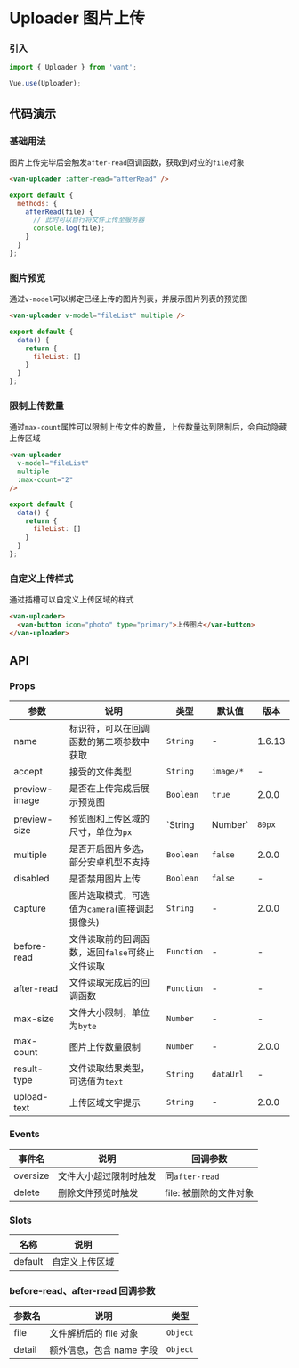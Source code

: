 # Uploader 图片上传

### 引入

``` javascript
import { Uploader } from 'vant';

Vue.use(Uploader);
```

## 代码演示

### 基础用法

图片上传完毕后会触发`after-read`回调函数，获取到对应的`file`对象

```html
<van-uploader :after-read="afterRead" />
```

```javascript
export default {
  methods: {
    afterRead(file) {
      // 此时可以自行将文件上传至服务器
      console.log(file);
    }
  }
};
```

### 图片预览

通过`v-model`可以绑定已经上传的图片列表，并展示图片列表的预览图

```html
<van-uploader v-model="fileList" multiple />
```

```javascript
export default {
  data() {
    return {
      fileList: []
    }
  }
};
```

### 限制上传数量

通过`max-count`属性可以限制上传文件的数量，上传数量达到限制后，会自动隐藏上传区域

```html
<van-uploader
  v-model="fileList"
  multiple
  :max-count="2"
/>
```

```javascript
export default {
  data() {
    return {
      fileList: []
    }
  }
};
```

### 自定义上传样式

通过插槽可以自定义上传区域的样式

```html
<van-uploader>
  <van-button icon="photo" type="primary">上传图片</van-button>
</van-uploader>
```

## API

### Props

| 参数 | 说明 | 类型 | 默认值 | 版本 |
|------|------|------|------|------|
| name | 标识符，可以在回调函数的第二项参数中获取 | `String` | - | 1.6.13 |
| accept | 接受的文件类型 | `String` | `image/*` | - |
| preview-image | 是否在上传完成后展示预览图 | `Boolean` | `true` | 2.0.0 |
| preview-size | 预览图和上传区域的尺寸，单位为`px` | `String | Number` | `80px` | 2.0.0 |
| multiple | 是否开启图片多选，部分安卓机型不支持 | `Boolean` | `false` | 2.0.0 |
| disabled | 是否禁用图片上传 | `Boolean` | `false` | - |
| capture | 图片选取模式，可选值为`camera`(直接调起摄像头) | `String` | - | 2.0.0 |
| before-read | 文件读取前的回调函数，返回`false`可终止文件读取 | `Function` | - | - |
| after-read | 文件读取完成后的回调函数 | `Function` | - | - |
| max-size | 文件大小限制，单位为`byte` | `Number` | - | - |
| max-count | 图片上传数量限制 | `Number` | - | 2.0.0 |
| result-type | 文件读取结果类型，可选值为`text` | `String` | `dataUrl` | - |
| upload-text | 上传区域文字提示 | `String` | - | 2.0.0 |

### Events

| 事件名 | 说明 | 回调参数 |
|------|------|------|
| oversize | 文件大小超过限制时触发 | 同`after-read` |
| delete | 删除文件预览时触发 | file: 被删除的文件对象 |

### Slots

| 名称 | 说明 |
|------|------|
| default | 自定义上传区域 |

### before-read、after-read 回调参数

| 参数名 | 说明 | 类型 |
|------|------|------|
| file | 文件解析后的 file 对象 | `Object` |
| detail | 额外信息，包含 name 字段 | `Object` |
